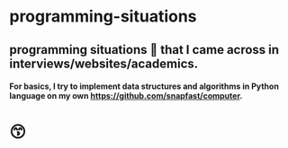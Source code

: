 # programming-situations
## programming situations 🕺 that I came across in interviews/websites/academics.

#### For basics, I try to implement data structures and algorithms in Python language on my own https://github.com/snapfast/computer.


# 😙

